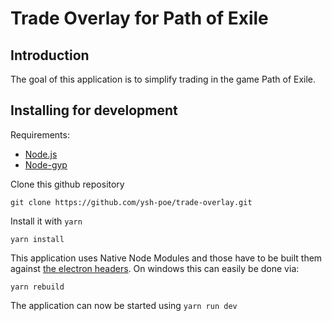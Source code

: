 # Trade Overlay for Path of Exile

## Introduction

The goal of this application is to simplify trading in the game Path of Exile.

## Installing for development

Requirements:

- [Node.js](https://nodejs.org/en/)
- [Node-gyp](https://github.com/nodejs/node-gyp#installation)

Clone this github repository

```
git clone https://github.com/ysh-poe/trade-overlay.git
```

Install it with `yarn`

```
yarn install
```

This application uses Native Node Modules and those have to be built them against [the electron headers](https://github.com/electron/electron/blob/f403950503eb82bcfa230b13a909572beff75fc0/docs/tutorial/using-native-node-modules.md#using-native-node-modules). On windows this can easily be done via:

```
yarn rebuild
```

The application can now be started using `yarn run dev`
